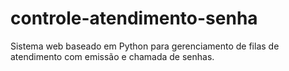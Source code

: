 # controle-atendimento-senha
Sistema web baseado em Python para gerenciamento de filas de atendimento com emissão e chamada de senhas.
